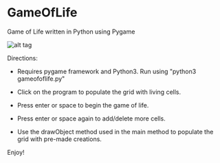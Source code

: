 # GameOfLife
Game of Life written in Python using Pygame

![alt tag](http://i.imgur.com/cbut3cZ.png)

Directions:
- Requires pygame framework and Python3. Run using "python3 gameofoflife.py"

- Click on the program to populate the grid with living cells.

- Press enter or space to begin the game of life.

- Press enter or space again to add/delete more cells.

- Use the drawObject method used in the main method to populate the grid with pre-made creations.

Enjoy!
